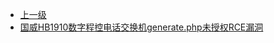 * [上一级](docs/wy876_poc/)
* [国威HB1910数字程控电话交换机generate.php未授权RCE漏洞](docs/wy876_poc/%E6%B7%B1%E5%9C%B3%E5%9B%BD%E5%A8%81%E7%94%B5%E5%AD%90/%E5%9B%BD%E5%A8%81HB1910%E6%95%B0%E5%AD%97%E7%A8%8B%E6%8E%A7%E7%94%B5%E8%AF%9D%E4%BA%A4%E6%8D%A2%E6%9C%BAgenerate.php%E6%9C%AA%E6%8E%88%E6%9D%83RCE%E6%BC%8F%E6%B4%9E.md)
